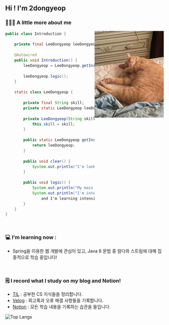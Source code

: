 ## Hi ! I'm 2dongyeop

### 🧑🏻‍💻 A little more about me
<img align="right" src="https://github.com/2dongyeop/2dongyeop/blob/main/horong.jpeg" width=220 />


```Java
public class Introduction {

    private final LeeDongyeop leeDongyeop;
    
    @Autowired
    public void Introduction() {
        leeDongyeop = LeeDongyeop.getInstance();
        
        leeDongyeop.logic();
    }

    static class LeeDongyeop {

        private final String skill;
        private static LeeDongyeop leeDongyeop = new LeeDongyeop("Java");

        private LeeDongyeop(String skill) {
            this.skill = skill;
        }

        public static LeeDongyeop getInstance() {
            return leeDongyeop;
        }

        public void clear() {
            System.out.println("I'm looking for a job. Please contact me!");
        }
        
        public void logic() {
            System.out.println("My main specialty is consistency and habit of recording.");
            System.out.println("I'm interested in web development using Spring, 
                and I'm learning intensively about lambda and streams among Java 8 grammar!");
        }
    }
}

```

<br/>

### 💻 I'm learning now :
- Spring을 이용한 웹 개발에 관심이 있고, Java 8 문법 중 람다와 스트림에 대해 집중적으로 학습 중입니다! 

<br/>

### 🗒 I record what I study on my blog and Notion!
- [TIL](https://github.com/2dongyeop/TIL) : 공부한 CS 지식들을 정리합니다. 
- [Velog](https://velog.io/@dongvelop) : 회고록과 오류 해결 사항들을 기록합니다.
- [Notion](https://www.notion.so/leedongyeop/Dongvelop-s-Notion-ver-2aa4b1990311424789421e0c3cae453e) : 모든 학습 내용을 기록하는 습관을 들입니다.

![Top Langs](https://github-readme-stats.vercel.app/api/top-langs/?username=2dongyeop&hide=TeX&layout=compact)
